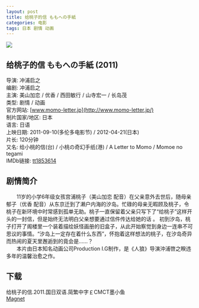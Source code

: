 ```yaml
---
layout: post
title: 给桃子的信 ももへの手紙
categories: 电影
tags: 日本 剧情 动画
---
```


[![](http://i2.piimg.com/3a3af6465dc8917ct.jpg)](http://i2.piimg.com/3a3af6465dc8917c.jpg)

## 给桃子的信 ももへの手紙 (2011)
导演: 冲浦启之  
编剧: 冲浦启之  
主演: 美山加恋 / 优香 / 西田敏行 / 山寺宏一 / 长岛茂  
类型: 剧情 / 动画  
官方网站: [www.momo-letter.jp](http://www.momo-letter.jp/)  
制片国家/地区: 日本  
语言: 日语  
上映日期: 2011-09-10(多伦多电影节) / 2012-04-21(日本)  
片长: 120分钟  
又名: 给小桃的信(台) / 小桃の奇幻手纸(港) / A Letter to Momo / Momoe no tegami  
IMDb链接: [tt1853614](http://www.imdb.com/title/tt1853614)

## 剧情简介
　　11岁的小学6年级女孩宫浦桃子（美山加恋 配音）在父亲意外去世后，随母亲郁子（优香 配音）从东京迁到了濑户内海的汐岛。忙碌的母亲无暇顾及桃子，令桃子在新环境中时常感到孤单无助。桃子一直保留着父亲只写下了“给桃子”这样开头的一封信，但是始终无法明白父亲想要通过信件传达给她的话 。 初到汐岛，桃子打开了阁楼里一个装着描绘妖怪画册的旧盒子，从此开始察觉到身边一连串不可思议的事情。“汐岛上一定存在着什么东西”，怀抱着这样想法的桃子，在汐岛奇异而热闹的夏天里邂逅到的竟会是……？  
　　本片由日本知名动画公司Production I.G制作，是《人狼》导演沖浦啓之睽违多年的温馨治愈之作。

## 下载
给桃子的信.2011.国日双语.简繁中字￡CMCT墨小鱼  
[Magnet](magnet:?xt=urn:btih:1884D8E3E051652A7DD060EEF56469388529CA24)
